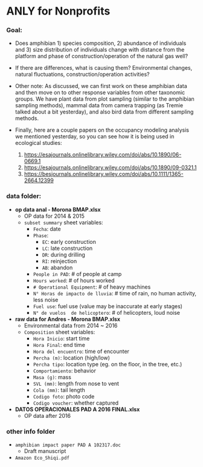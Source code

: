 # ANLY for Nonprofits
### Goal:
- Does amphibian 1) species composition, 2) abundance of individuals and 3) size distribution of individuals  change with distance from the platform and phase of construction/operation of the natural gas well?

- If there are differences, what is causing them? Environmental changes, natural fluctuations, construction/operation activities?

- Other note: As discussed, we can first work on these amphibian data and then move on to other response variables from other taxonomic groups. We have plant data from plot sampling (similar to the amphibian sampling methods), mammal data from camera trapping (as Tremie talked about a bit yesterday), and also bird data from different sampling methods. 
 
- Finally, here are a couple papers on the occupancy modeling analysis we mentioned yesterday, so you can see how it is being used in ecological studies:

  1. https://esajournals.onlinelibrary.wiley.com/doi/abs/10.1890/06-0669.1
  2. https://esajournals.onlinelibrary.wiley.com/doi/abs/10.1890/09-0321.1
  3. https://besjournals.onlinelibrary.wiley.com/doi/abs/10.1111/1365-2664.12399


### data folder:
- **op data anal - Morona BMAP.xlsx**
  - OP data for 2014 & 2015
  - `subset summary` sheet variables:
    - `Fecha`: date
    - `Phase`: 
      - `EC`: early construction
      - `LC`: late construction
      - `DR`: during drilling
      - `RI`: reinjection
      - `AB`: abandon
    - `People in PAD`: # of people at camp
    - `Hours worked`: # of hours worked
    - `# Operational Equipment`: # of heavy machines
    - `N° Horas de impacto de lluvia`: # time of rain, no human activity, less noise
    - `Fuel use`: fuel use (value may be inaccurate at early stages)
    - `N° de vuelos  de helicoptero`: # of helicopters, loud noise
- **raw data for Andres - Morona BMAP.xlsx**
  - Environmental data from 2014 ~ 2016
  - `Composition` sheet variables:
    - `Hora Inicio`: start time
    - `Hora Final`: end time
    - `Hora del encuentro`: time of encounter
    - `Percha (m)`: location (high/low)
    - `Percha tipo`: location type (eg. on the floor, in the tree, etc.)
    - `Comportamiento`: behavior
    - `Masa (g)`: mass
    - `SVL (mm)`: length from nose to vent
    - `Cola (mm)`: tail length
    - `Codigo foto`: photo code
    - `Codigo voucher`: whether captured
- **DATOS OPERACIONALES PAD A 2016 FINAL.xlsx**
  - OP data after 2016
  

### other info folder
- `amphibian impact paper PAD A 102317.doc`
  - Draft manuscript
- `Amazon Eco_Shiqi.pdf`

